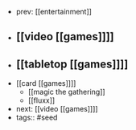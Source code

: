 - prev: [[entertainment]]
- [[video [[games]]]]
	-
- [[tabletop [[games]]]]
	-
- [[card [[games]]]]
	- [[magic the gathering]]
	- [[fluxx]]
- next: [[video [[games]]]]
- tags:: #seed